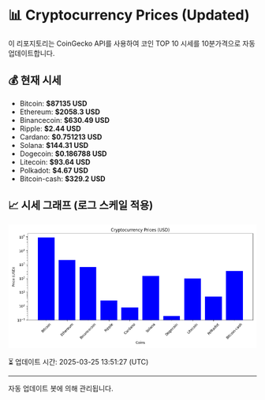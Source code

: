 
# 📊 Cryptocurrency Prices (Updated)

이 리포지토리는 CoinGecko API를 사용하여 코인 TOP 10 시세를 10분가격으로 자동 업데이트합니다.

## 💰 현재 시세
- Bitcoin: **$87135 USD**
- Ethereum: **$2058.3 USD**
- Binancecoin: **$630.49 USD**
- Ripple: **$2.44 USD**
- Cardano: **$0.751213 USD**
- Solana: **$144.31 USD**
- Dogecoin: **$0.186788 USD**
- Litecoin: **$93.64 USD**
- Polkadot: **$4.67 USD**
- Bitcoin-cash: **$329.2 USD**

## 📈 시세 그래프 (로그 스케일 적용)
![Crypto Prices](crypto_prices.png)

⏳ 업데이트 시간: 2025-03-25 13:51:27 (UTC)

---
자동 업데이트 봇에 의해 관리됩니다.
